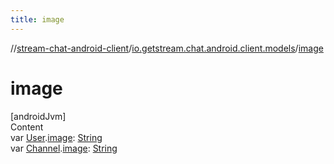```yaml
---
title: image
---
```

//[stream-chat-android-client](../../index.md)/[io.getstream.chat.android.client.models](index.md)/[image](image.md)



# image  
[androidJvm]  
Content  
var [User](User/index.md).[image](image.md): [String](https://kotlinlang.org/api/latest/jvm/stdlib/kotlin/-string/index.html)  
var [Channel](Channel/index.md).[image](image.md): [String](https://kotlinlang.org/api/latest/jvm/stdlib/kotlin/-string/index.html)  



